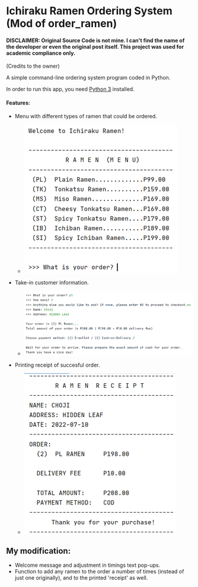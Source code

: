 # Ichiraku Ramen Ordering System (Mod of order_ramen)

#### DISCLAIMER: Original Source Code is not mine. I can't find the name of the developer or even the original post itself. This project was used for academic compliance only.

(Credits to the owner)

A simple command-line ordering system program coded in Python.

In order to run this app, you need [Python 3](https://www.python.org/ftp/python/) installed. 

#### Features:
- Menu with different types of ramen that could be ordered.
  - ![](images/menu.png)

- Take-in customer information.
  - ![](images/info.png)

- Printing receipt of succesful order.
  - ![](images/receipt.png)

## My modification:
- Welcome message and adjustment in timings text pop-ups.
- Function to add any ramen to the order a number of times (instead of just one originally), and to the printed 'receipt' as well.
